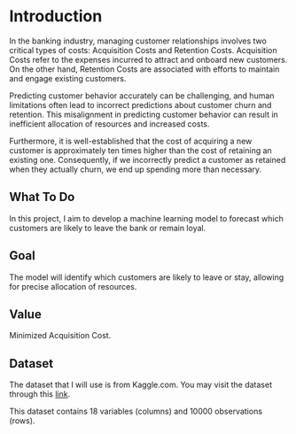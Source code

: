 # Introduction

In the banking industry, managing customer relationships involves two critical types of costs: Acquisition Costs and Retention Costs. Acquisition Costs refer to the expenses incurred to attract and onboard new customers. On the other hand, Retention Costs are associated with efforts to maintain and engage existing customers.

Predicting customer behavior accurately can be challenging, and human limitations often lead to incorrect predictions about customer churn and retention. This misalignment in predicting customer behavior can result in inefficient allocation of resources and increased costs.

Furthermore, it is well-established that the cost of acquiring a new customer is approximately ten times higher than the cost of retaining an existing one. Consequently, if we incorrectly predict a customer as retained when they actually churn, we end up spending more than necessary.

## What To Do

In this project, I aim to develop a machine learning model to forecast which customers are likely to leave the bank or remain loyal.

## Goal

The model will identify which customers are likely to leave or stay, allowing for precise allocation of resources.

## Value

Minimized Acquisition Cost.

## Dataset

The dataset that I will use is from Kaggle.com. You may visit the dataset through this [link]((https://www.kaggle.com/datasets/radheshyamkollipara/bank-customer-churn)).

This dataset contains 18 variables (columns) and 10000 observations (rows).
